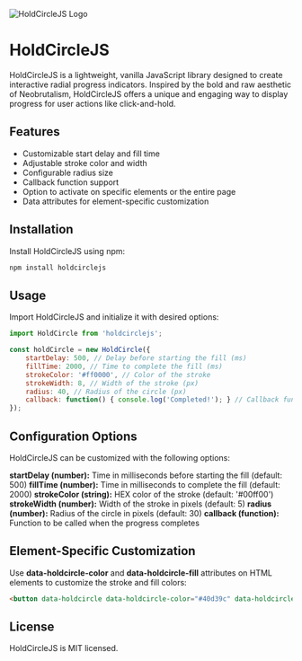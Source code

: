 ![HoldCircleJS Logo](https://holdcirclejs.web.app/logo.jpg)

# HoldCircleJS

HoldCircleJS is a lightweight, vanilla JavaScript library designed to create interactive radial progress indicators. Inspired by the bold and raw aesthetic of Neobrutalism, HoldCircleJS offers a unique and engaging way to display progress for user actions like click-and-hold.

## Features

- Customizable start delay and fill time
- Adjustable stroke color and width
- Configurable radius size
- Callback function support
- Option to activate on specific elements or the entire page
- Data attributes for element-specific customization

## Installation

Install HoldCircleJS using npm:

```bash
npm install holdcirclejs
```

## Usage

Import HoldCircleJS and initialize it with desired options:

```js
import HoldCircle from 'holdcirclejs';

const holdCircle = new HoldCircle({
    startDelay: 500, // Delay before starting the fill (ms)
    fillTime: 2000, // Time to complete the fill (ms)
    strokeColor: '#ff0000', // Color of the stroke
    strokeWidth: 8, // Width of the stroke (px)
    radius: 40, // Radius of the circle (px)
    callback: function() { console.log('Completed!'); } // Callback function
});
```

## Configuration Options

HoldCircleJS can be customized with the following options:

**startDelay (number):** Time in milliseconds before starting the fill (default: 500)
**fillTime (number):** Time in milliseconds to complete the fill (default: 2000)
**strokeColor (string):** HEX color of the stroke (default: '#00ff00')
**strokeWidth (number):** Width of the stroke in pixels (default: 5)
**radius (number):** Radius of the circle in pixels (default: 30)
**callback (function):** Function to be called when the progress completes

## Element-Specific Customization

Use **data-holdcircle-color** and **data-holdcircle-fill** attributes on HTML elements to customize the stroke and fill colors:

```html
<button data-holdcircle data-holdcircle-color="#40d39c" data-holdcircle-fill="rgba(0,0,0,0)">Click me</button>
```

## License

HoldCircleJS is MIT licensed.
